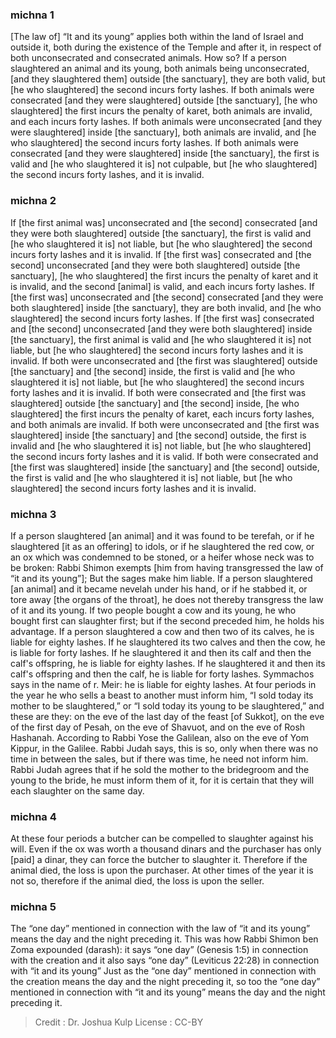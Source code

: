 
### michna 1
[The law of] “It and its young” applies both within the land of Israel and outside it, both during the existence of the Temple and after it, in respect of both unconsecrated and consecrated animals. How so? If a person slaughtered an animal and its young, both animals being unconsecrated, [and they slaughtered them] outside [the sanctuary], they are both valid, but [he who slaughtered] the second incurs forty lashes. If both animals were consecrated [and they were slaughtered] outside [the sanctuary], [he who slaughtered] the first incurs the penalty of karet, both animals are invalid, and each incurs forty lashes. If both animals were unconsecrated [and they were slaughtered] inside [the sanctuary], both animals are invalid, and [he who slaughtered] the second incurs forty lashes. If both animals were consecrated [and they were slaughtered] inside [the sanctuary], the first is valid and [he who slaughtered it is] not culpable, but [he who slaughtered] the second incurs forty lashes, and it is invalid.

### michna 2
If [the first animal was] unconsecrated and [the second] consecrated [and they were both slaughtered] outside [the sanctuary], the first is valid and [he who slaughtered it is] not liable, but [he who slaughtered] the second incurs forty lashes and it is invalid. If [the first was] consecrated and [the second] unconsecrated [and they were both slaughtered] outside [the sanctuary], [he who slaughtered] the first incurs the penalty of karet and it is invalid, and the second [animal] is valid, and each incurs forty lashes. If [the first was] unconsecrated and [the second] consecrated [and they were both slaughtered] inside [the sanctuary], they are both invalid, and [he who slaughtered] the second incurs forty lashes. If [the first was] consecrated and [the second] unconsecrated [and they were both slaughtered] inside [the sanctuary], the first animal is valid and [he who slaughtered it is] not liable, but [he who slaughtered] the second incurs forty lashes and it is invalid. If both were unconsecrated and [the first was slaughtered] outside [the sanctuary] and [the second] inside, the first is valid and [he who slaughtered it is] not liable, but [he who slaughtered] the second incurs forty lashes and it is invalid. If both were consecrated and [the first was slaughtered] outside [the sanctuary] and [the second] inside, [he who slaughtered] the first incurs the penalty of karet, each incurs forty lashes, and both animals are invalid. If both were unconsecrated and [the first was slaughtered] inside [the sanctuary] and [the second] outside, the first is invalid and [he who slaughtered it is] not liable, but [he who slaughtered] the second incurs forty lashes and it is valid. If both were consecrated and [the first was slaughtered] inside [the sanctuary] and [the second] outside, the first is valid and [he who slaughtered it is] not liable, but [he who slaughtered] the second incurs forty lashes and it is invalid.

### michna 3
If a person slaughtered [an animal] and it was found to be terefah, or if he slaughtered [it as an offering] to idols, or if he slaughtered the red cow, or an ox which was condemned to be stoned, or a heifer whose neck was to be broken: Rabbi  Shimon exempts [him from having transgressed the law of “it and its young”]; But the sages make him liable. If a person slaughtered [an animal] and it became nevelah under his hand, or if he stabbed it, or tore away [the organs of the throat], he does not thereby transgress the law of it and its young. If two people bought a cow and its young, he who bought first can slaughter first; but if the second preceded him, he holds his advantage. If a person slaughtered a cow and then two of its calves, he is liable for eighty lashes. If he slaughtered its two calves and then the cow, he is liable for forty lashes. If he slaughtered it and then its calf and then the calf's offspring, he is liable for eighty lashes. If he slaughtered it and then its calf's offspring and then the calf, he is liable for forty lashes. Symmachos says in the name of r. Meir: he is liable for eighty lashes. At four periods in the year he who sells a beast to another must inform him, “I sold today its mother to be slaughtered,” or “I sold today its young to be slaughtered,” and these are they:  on the eve of the last day of the feast [of Sukkot], on the eve of the first day of Pesah, on the eve of Shavuot, and on the eve of Rosh Hashanah. According to Rabbi Yose the Galilean, also on the eve of Yom Kippur, in the Galilee. Rabbi Judah says, this is so, only when there was no time in between the sales, but if there was time, he need not inform him. Rabbi Judah agrees that if he sold the mother to the bridegroom and the young to the bride, he must inform them of it, for it is certain that they will each slaughter on the same day.

### michna 4
At these four periods a butcher can be compelled to slaughter against his will. Even if the ox was worth a thousand dinars and the purchaser has only [paid] a dinar, they can force the butcher to slaughter it. Therefore if the animal died, the loss is upon the purchaser. At other times of the year it is not so, therefore if the animal died, the loss is upon the seller.

### michna 5
The “one day” mentioned in connection with the law of “it and its young” means the day and the night preceding it. This was how Rabbi Shimon ben Zoma expounded (darash): it says “one day” (Genesis 1:5) in connection with the creation and it also says “one day” (Leviticus 22:28) in connection with “it and its young” Just as the “one day” mentioned in connection with the creation means the day and the night preceding it, so too the “one day” mentioned in connection with “it and its young” means the day and the night preceding it.

>Credit : Dr. Joshua Kulp
>License : CC-BY